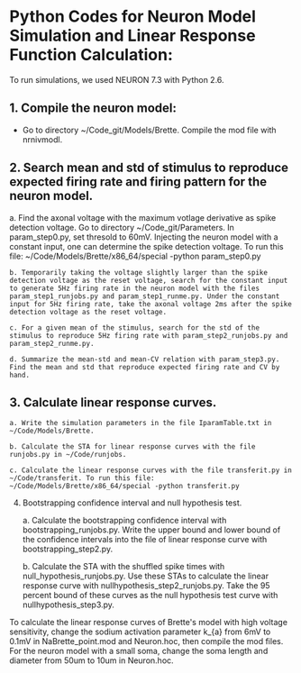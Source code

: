# Python Codes for Neuron Model Simulation and Linear Response Function Calculation:



To run simulations, we used NEURON 7.3 with Python 2.6. 

## 1. Compile the neuron model:

 - Go to directory ~/Code_git/Models/Brette. Compile the mod file with nrnivmodl.

## 2. Search mean and std of stimulus to reproduce expected firing rate and firing pattern for the neuron model. 

a. Find the axonal voltage with the maximum votlage derivative as spike detection voltage. Go to directory ~/Code_git/Parameters. In param_step0.py, set thresold to 60mV. Injecting the neuron model with a constant input, one can determine the spike detection voltage. To run this file: ~/Code/Models/Brette/x86_64/special -python param_step0.py
    
    b. Temporarily taking the voltage slightly larger than the spike detection voltage as the reset voltage, search for the constant input to generate 5Hz firing rate in the neuron model with the files param_step1_runjobs.py and param_step1_runme.py. Under the constant input for 5Hz firing rate, take the axonal voltage 2ms after the spike detection voltage as the reset voltage.
    
    c. For a given mean of the stimulus, search for the std of the stimulus to reproduce 5Hz firing rate with param_step2_runjobs.py and param_step2_runme.py.
    
    d. Summarize the mean-std and mean-CV relation with param_step3.py. Find the mean and std that reproduce expected firing rate and CV by hand.
    
## 3. Calculate linear response curves.

    a. Write the simulation parameters in the file IparamTable.txt in ~/Code/Models/Brette.
    
    b. Calculate the STA for linear response curves with the file runjobs.py in ~/Code/runjobs.
    
    c. Calculate the linear response curves with the file transferit.py in ~/Code/transferit. To run this file: ~/Code/Models/Brette/x86_64/special -python transferit.py

4. Bootstrapping confidence interval and null hypothesis test.

    a. Calculate the bootstrapping confidence interval with bootstrapping_runjobs.py. Write the upper bound and lower bound of the confidence intervals into the file of linear response curve with bootstrapping_step2.py.

    b. Calculate the STA with the shuffled spike times with null_hypothesis_runjobs.py. Use these STAs to calculate the linear response curve with nullhypothesis_step2_runjobs.py. Take the 95 percent bound of these curves as the null hypothesis test curve with nullhypothesis_step3.py.

To calculate the linear response curves of Brette's model with high voltage sensitivity, change the sodium activation parameter k_{a} from 6mV to 0.1mV in NaBrette_point.mod and Neuron.hoc, then compile the mod files. For the neuron model with a small soma, change the soma length and diameter from 50um to 10um in Neuron.hoc.
